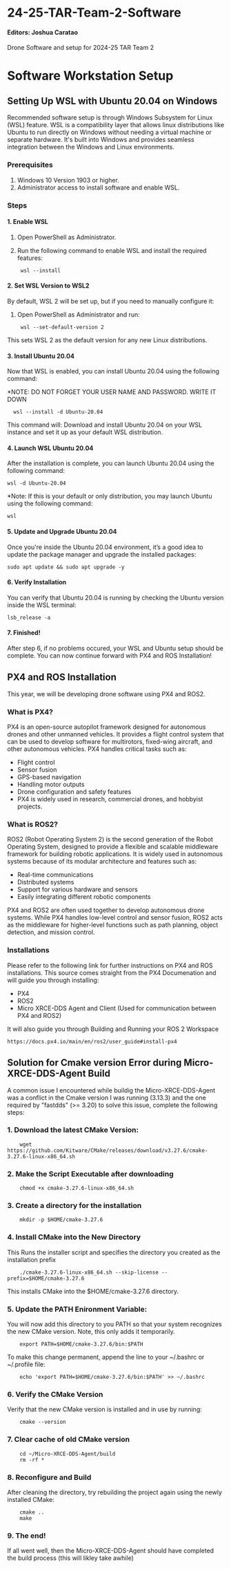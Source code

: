 # 24-25-TAR-Team-2-Software
#### Editors: Joshua Caratao

Drone Software  and setup for 2024-25 TAR Team 2

# Software Workstation Setup

## Setting Up WSL with Ubuntu 20.04 on Windows
Recommended software setup is through Windows Subsystem for Linux (WSL) feature. WSL is a compatibility layer that allows linux distributions like Ubuntu to run directly on Windows without needing a virtual machine or separate hardware. It's built into Windows and provides seamless integration between the Windows and Linux environments.

### Prerequisites
1. Windows 10 Version 1903 or higher.
2. Administrator access to install software and enable WSL.

### Steps

#### 1. Enable WSL
1. Open PowerShell as Administrator.
2. Run the following command to enable WSL and install the required features:

        wsl --install

#### 2. Set WSL Version to WSL2
By default, WSL 2 will be set up, but if you need to manually configure it:
1. Open PowerShell as Administrator and run:

        wsl --set-default-version 2

This sets WSL 2 as the default version for any new Linux distributions.

#### 3. Install Ubuntu 20.04

  Now that WSL is enabled, you can install Ubuntu 20.04 using the following command:
  
  *NOTE: DO NOT FORGET YOUR USER NAME AND PASSWORD. WRITE IT DOWN
  
      wsl --install -d Ubuntu-20.04

  This command will: Download and install Ubuntu 20.04 on your WSL instance and set it up as your default WSL distribution.

#### 4. Launch WSL Ubuntu 20.04
After the installation is complete, you can launch Ubuntu 20.04 using the following command:

    wsl -d Ubuntu-20.04

*Note: If this is your default or only distribution, you may launch Ubuntu using the following command:

    wsl

#### 5. Update and Upgrade Ubuntu 20.04
Once you're inside the Ubuntu 20.04 environment, it’s a good idea to update the package manager and upgrade the installed packages:

    sudo apt update && sudo apt upgrade -y

#### 6. Verify Installation
You can verify that Ubuntu 20.04 is running by checking the Ubuntu version inside the WSL terminal:

    lsb_release -a

#### 7. Finished!
After step 6, if no problems occured, your WSL and Ubuntu setup should be complete. You can now continue forward with PX4 and ROS Installation!

## PX4 and ROS Installation
This year, we will be developing drone software using PX4 and ROS2. 

### What is PX4?
PX4 is an open-source autopilot framework designed for autonomous drones and other unmanned vehicles. It provides a flight control system that can be used to develop   software for multirotors, fixed-wing aircraft, and other autonomous vehicles. PX4 handles critical tasks such as:

- Flight control
- Sensor fusion
- GPS-based navigation
- Handling motor outputs
- Drone configuration and safety features
- PX4 is widely used in research, commercial drones, and hobbyist projects.

### What is ROS2?
ROS2 (Robot Operating System 2) is the second generation of the Robot Operating System, designed to provide a flexible and scalable middleware framework for building robotic applications. It is widely used in autonomous systems because of its modular architecture and features such as:

- Real-time communications
- Distributed systems
- Support for various hardware and sensors
- Easily integrating different robotic components
  
PX4 and ROS2 are often used together to develop autonomous drone systems. While PX4 handles low-level control and sensor fusion, ROS2 acts as the middleware for higher-level functions such as path planning, object detection, and mission control.

### Installations
Please refer to the following link for further instructions on PX4 and ROS installations. This source comes straight from the PX4 Documenation and will guide you through installing:
- PX4
- ROS2
- Micro XRCE-DDS Agent and Client (Used for communication between PX4 and ROS2)

It will also guide you through Building and Running your ROS 2 Workspace

    https://docs.px4.io/main/en/ros2/user_guide#install-px4

## Solution for Cmake version Error during Micro-XRCE-DDS-Agent Build
A common issue I encountered while buildig the Micro-XRCE-DDS-Agent was a conflict in the Cmake version I was running (3.13.3) and the one required by "fastdds" (>= 3.20)
to solve this issue, complete the following steps:
### 1. Download the latest CMake Version:

        wget https://github.com/Kitware/CMake/releases/download/v3.27.6/cmake-3.27.6-linux-x86_64.sh

### 2. Make the Script Executable after downloading
        chmod +x cmake-3.27.6-linux-x86_64.sh

### 3. Create a directory for the installation
        mkdir -p $HOME/cmake-3.27.6

### 4. Install CMake into the New Directory 
This Runs the installer script and specifies the directory you created as the installation prefix

        ./cmake-3.27.6-linux-x86_64.sh --skip-license --prefix=$HOME/cmake-3.27.6
        
This installs CMake into the $HOME/cmake-3.27.6 directory.

### 5. Update the PATH Enironment Variable: 
You will now add this directory to you PATH so that your system recognizes the new CMake version. Note, this only adds it temporarily.

        export PATH=$HOME/cmake-3.27.6/bin:$PATH

To make this change permanent, append the line to your ~/.bashrc or ~/.profile file:

        echo 'export PATH=$HOME/cmake-3.27.6/bin:$PATH' >> ~/.bashrc
        

### 6. Verify the CMake Version
Verify that the new CMake version is installed and in use by running:

        cmake --version

### 7. Clear cache of old CMake version
        cd ~/Micro-XRCE-DDS-Agent/build
        rm -rf *

### 8. Reconfigure and Build
After cleaning the directory, try rebuilding the project again using the newly installed CMake:
       
        cmake ..
        make

### 9. The end!
If all went well, then the Micro-XRCE-DDS-Agent should have completed the build process (this will likley take awhile)

















  

   



